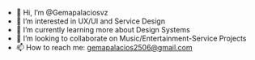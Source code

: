 - 👋 Hi, I’m @Gemapalaciosvz
- 👀 I’m interested in UX/UI and Service Design
- 🌱 I’m currently learning more about Design Systems
- 💞️ I’m looking to collaborate on Music/Entertainment-Service Projects
- 📫 How to reach me: gemapalacios2506@gmail.com

<!---
Gemapalaciosvz/Gemapalaciosvz is a ✨ special ✨ repository because its `README.md` (this file) appears on your GitHub profile.
You can click the Preview link to take a look at your changes.
--->
